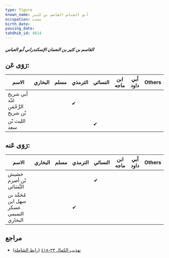 ```yaml
---
type: figure
known_name: أبو العباس القاسم بن كثير
occupation: محدث
birth_date:
passing_date:
tahdhib_id: 4814
---
```

##### القاسم بن كثير بن النعمان الإسكندراني أبو العباس

## رَوَى عَن:
| الاسم                               | البخاري | مسلم | الترمذي | النسائي | ابن ماجه | أبي داود | Others |
| ----------------------------------- | ------- | ---- | ------- | ------- | -------- | -------- | ------ |
| أبي شريح عَبْد الرَّحْمَنِ بْن شريح |         |      | ✔       |         |          |          |        |
| الليث بْن سعد                       |         |      |         | ✔       |          |          |        |
## رَوَى عَنه:
| الاسم                                    | البخاري | مسلم | الترمذي | النسائي | ابن ماجه | أبي داود | Others |
| ---------------------------------------- | ------- | ---- | ------- | ------- | -------- | -------- | ------ |
| خشيش بْن أصرم النَّسَائي                 |         |      |         | ✔       |          |          |        |
| مُحَمَّد بن سهل ابن عسكر التميمي البخاري |         |      | ✔       |         |          |          |        |
## مراجع
- [تهذيب الكمال ٢٣-٤١٨](obsidian://open?vault=Tahdhib-al-Kamal&file=Figures/٤٨١٤-القاسم%20بن%20كثير%20بن%20النعمان%20الإسكندراني%20أبو%20العباس) ([رابط الشاملة](https://shamela.ws/book/3722/12305))
